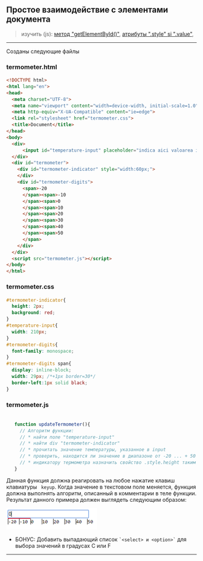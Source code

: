 ## Простое взаимодействие с элементами документа
> изучить (js):
[метод "getElementById()"](https://www.w3schools.com/jsref/met_win_alert.asp),
[атрибуты ".style" si ".value"](https://www.w3schools.com/jsref/jsref_trim_string.asp),

---

Созданы следующие файлы

### termometer.html

```html
<!DOCTYPE html>
<html lang="en">
<head>
  <meta charset="UTF-8">
  <meta name="viewport" content="width=device-width, initial-scale=1.0">
  <meta http-equiv="X-UA-Compatible" content="ie=edge">
  <link rel="stylesheet" href="termometer.css">
  <title>Document</title>
</head>
<body>
  <div>
      <input id="temperature-input" placeholder="indica aici valoarea in grade C">
  </div>
  <div id="termometer">
    <div id="termometer-indicator" style="width:60px;">
    </div>
    <div id="termometer-digits">
      <span>-20
      </span><span>-10
      </span><span>0
      </span><span>10
      </span><span>20
      </span><span>30
      </span><span>40
      </span><span>50
      </span>
    </div>
  </div>
  <script src="termometer.js"></script>
</body>
</html>

```

### termometer.css

```css
#termometer-indicator{
  height: 2px;
  background: red;
}
#temperature-input{
  width: 210px;
}
#termometer-digits{
  font-family: monospace;
}
#termometer-digits span{
  display: inline-block;
  width: 29px; /*+1px border=30*/
  border-left:1px solid black;
}

```

### termometer.js

```javascript

   function updateTermometer(){
     // Алгоритм функции:
     // * найти поле "temperature-input"
     // * найти div "termometer-indicator"
     // * прочитать значение температуры, указанное в input
     // * проверить, находится ли значение в диапазоне от -20 ... + 50 градусов C
     // * индикатору термометра назначить свойство .style.height таким образом, чтобы каждый градус увеличивал ширину на 3px
   }
```
Данная функция должна реагировать на любое нажатие клавиш клавиатуры `` keyup``. Когда значение в текстовом поле меняется, функция должна выполнять алгоритм, описанный в комментарии в теле функции.
Результат данного примера должен выглядеть следующим образом:

![result](termometer.png)

* БОНУС: Добавить выпадающий список `` `<select> и <option>` `` для выбора значений в градусах C или F

---

